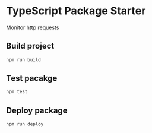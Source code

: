 # TypeScript Package Starter

Monitor http requests

## Build project

```sh
npm run build
```

## Test pacakge

```sh
npm test
```

## Deploy package

```sh
npm run deploy
```
